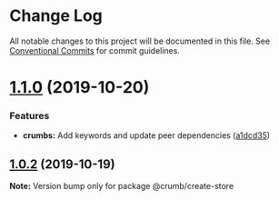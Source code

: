 # Change Log

All notable changes to this project will be documented in this file.
See [Conventional Commits](https://conventionalcommits.org) for commit guidelines.

# [1.1.0](https://github.com/mskelton/crumbs/compare/@crumb/create-store@1.0.2...@crumb/create-store@1.1.0) (2019-10-20)


### Features

* **crumbs:** Add keywords and update peer dependencies ([a1dcd35](https://github.com/mskelton/crumbs/commit/a1dcd350a929b4ccd0a9b7e256bebd1204cc21ea))





## [1.0.2](https://github.com/mskelton/crumbs/compare/@crumb/create-store@1.0.1...@crumb/create-store@1.0.2) (2019-10-19)

**Note:** Version bump only for package @crumb/create-store
